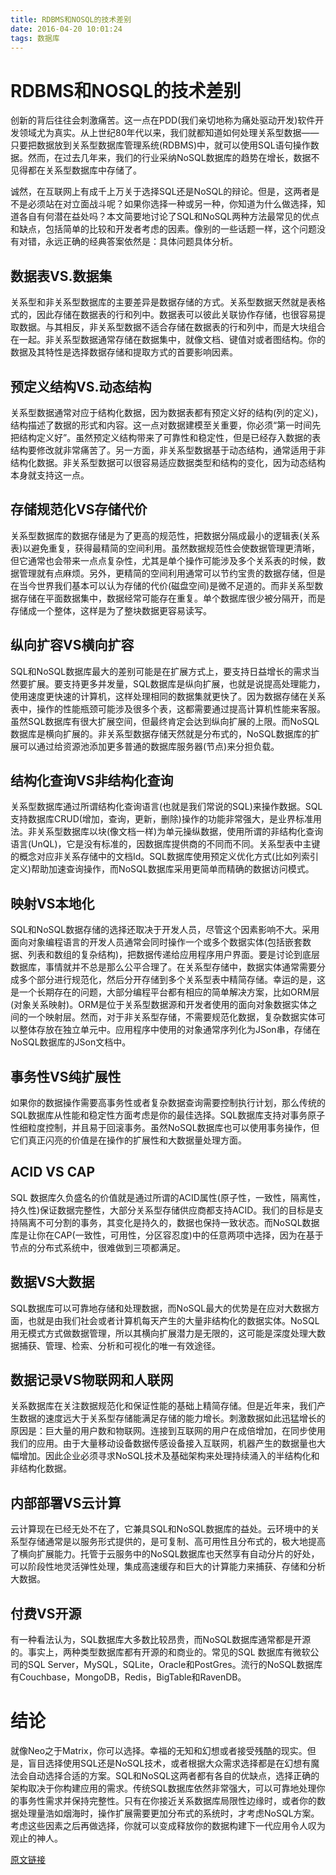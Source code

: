 ```yaml
---
title: RDBMS和NOSQL的技术差别
date: 2016-04-20 10:01:24
tags: 数据库
---
```

# RDBMS和NOSQL的技术差别
创新的背后往往会刺激痛苦。这一点在PDD(我们亲切地称为痛处驱动开发)软件开发领域尤为真实。从上世纪80年代以来，我们就都知道如何处理关系型数据——只要把数据放到关系型数据库管理系统(RDBMS)中，就可以使用SQL语句操作数据。然而，在过去几年来，我们的行业采纳NoSQL数据库的趋势在增长，数据不见得都在关系型数据库中存储了。

诚然，在互联网上有成千上万关于选择SQL还是NoSQL的辩论。但是，这两者是不是必须站在对立面战斗呢？如果你选择一种或另一种，你知道为什么做选择，知道各自有何潜在益处吗？本文简要地讨论了SQL和NoSQL两种方法最常见的优点和缺点，包括简单的比较和开发者考虑的因素。像别的一些话题一样，这个问题没有对错，永远正确的经典答案依然是：具体问题具体分析。
<!-- more -->
## 数据表VS.数据集

关系型和非关系型数据库的主要差异是数据存储的方式。关系型数据天然就是表格式的，因此存储在数据表的行和列中。数据表可以彼此关联协作存储，也很容易提取数据。与其相反，非关系型数据不适合存储在数据表的行和列中，而是大块组合在一起。非关系型数据通常存储在数据集中，就像文档、键值对或者图结构。你的数据及其特性是选择数据存储和提取方式的首要影响因素。

## 预定义结构VS.动态结构

关系型数据通常对应于结构化数据，因为数据表都有预定义好的结构(列的定义)，结构描述了数据的形式和内容。这一点对数据建模至关重要，你必须“第一时间先把结构定义好”。虽然预定义结构带来了可靠性和稳定性，但是已经存入数据的表结构要修改就非常痛苦了。另一方面，非关系型数据基于动态结构，通常适用于非结构化数据。非关系型数据可以很容易适应数据类型和结构的变化，因为动态结构本身就支持这一点。

## 存储规范化VS存储代价

关系型数据库的数据存储是为了更高的规范性，把数据分隔成最小的逻辑表(关系表)以避免重复，获得最精简的空间利用。虽然数据规范性会使数据管理更清晰，但它通常也会带来一点点复杂性，尤其是单个操作可能涉及多个关系表的时候，数据管理就有点麻烦。另外，更精简的空间利用通常可以节约宝贵的数据存储，但是在当今世界我们基本可以认为存储的代价(磁盘空间)是微不足道的。而非关系型数据存储在平面数据集中，数据经常可能存在重复。单个数据库很少被分隔开，而是存储成一个整体，这样是为了整块数据更容易读写。

## 纵向扩容VS横向扩容

SQL和NoSQL数据库最大的差别可能是在扩展方式上，要支持日益增长的需求当然要扩展。要支持更多并发量，SQL数据库是纵向扩展，也就是说提高处理能力，使用速度更快速的计算机，这样处理相同的数据集就更快了。因为数据存储在关系表中，操作的性能瓶颈可能涉及很多个表，这都需要通过提高计算机性能来客服。虽然SQL数据库有很大扩展空间，但最终肯定会达到纵向扩展的上限。而NoSQL数据库是横向扩展的。非关系型数据存储天然就是分布式的，NoSQL数据库的扩展可以通过给资源池添加更多普通的数据库服务器(节点)来分担负载。

## 结构化查询VS非结构化查询

关系型数据库通过所谓结构化查询语言(也就是我们常说的SQL)来操作数据。SQL支持数据库CRUD(增加，查询，更新，删除)操作的功能非常强大，是业界标准用法。非关系型数据库以块(像文档一样)为单元操纵数据，使用所谓的非结构化查询语言(UnQL)，它是没有标准的，因数据库提供商的不同而不同。关系型表中主键的概念对应非关系存储中的文档Id。SQL数据库使用预定义优化方式(比如列索引定义)帮助加速查询操作，而NoSQL数据库采用更简单而精确的数据访问模式。

## 映射VS本地化

SQL和NoSQL数据存储的选择还取决于开发人员，尽管这个因素影响不大。采用面向对象编程语言的开发人员通常会同时操作一个或多个数据实体(包括嵌套数据、列表和数组的复杂结构)，把数据传递给应用程序用户界面。要是讨论到底层数据库，事情就并不总是那么公平合理了。在关系型存储中，数据实体通常需要分成多个部分进行规范化，然后分开存储到多个关系型表中精简存储。幸运的是，这是一个长期存在的问题，大部分编程平台都有相应的简单解决方案，比如ORM层(对象关系映射)。ORM是位于关系型数据源和开发者使用的面向对象数据实体之间的一个映射层。然而，对于非关系型存储，不需要规范化数据，复杂数据实体可以整体存放在独立单元中。应用程序中使用的对象通常序列化为JSon串，存储在NoSQL数据库的JSon文档中。

## 事务性VS纯扩展性

如果你的数据操作需要高事务性或者复杂数据查询需要控制执行计划，那么传统的SQL数据库从性能和稳定性方面考虑是你的最佳选择。SQL数据库支持对事务原子性细粒度控制，并且易于回滚事务。虽然NoSQL数据库也可以使用事务操作，但它们真正闪亮的价值是在操作的扩展性和大数据量处理方面。

## ACID VS CAP

SQL 数据库久负盛名的价值就是通过所谓的ACID属性(原子性，一致性，隔离性，持久性)保证数据完整性，大部分关系型存储供应商都支持ACID。我们的目标是支持隔离不可分割的事务，其变化是持久的，数据也保持一致状态。而NoSQL数据库是让你在CAP(一致性，可用性，分区容忍度)中的任意两项中选择，因为在基于节点的分布式系统中，很难做到三项都满足。

## 数据VS大数据

SQL数据库可以可靠地存储和处理数据，而NoSQL最大的优势是在应对大数据方面，也就是由我们社会或者计算机每天产生的大量非结构化的数据实体。NoSQL用无模式方式做数据管理，所以其横向扩展潜力是无限的，这可能是深度处理大数据捕获、管理、检索、分析和可视化的唯一有效途径。

## 数据记录VS物联网和人联网

关系数据库在关注数据规范化和保证性能的基础上精简存储。但是近年来，我们产生数据的速度远大于关系型存储能满足存储的能力增长。刺激数据如此迅猛增长的原因是：巨大量的用户数和物联网。连接到互联网的用户在成倍增加，在同步使用我们的应用。由于大量移动设备数据传感设备接入互联网，机器产生的数据量也大幅增加。因此企业必须寻求NoSQL技术及基础架构来处理持续涌入的半结构化和非结构化数据。

## 内部部署VS云计算

云计算现在已经无处不在了，它兼具SQL和NoSQL数据库的益处。云环境中的关系型存储通常是以服务形式提供的，是可复制、高可用性且分布式的，极大地提高了横向扩展能力。托管于云服务中的NoSQL数据库也天然享有自动分片的好处，可以阶段性地灵活弹性处理，集成高速缓存和巨大的计算能力来捕获、存储和分析大数据。

## 付费VS开源

有一种看法认为，SQL数据库大多数比较昂贵，而NoSQL数据库通常都是开源的。事实上，两种类型数据库都有开源的和商业的。常见的SQL 数据库有微软公司的SQL Server，MySQL，SQLite，Oracle和PostGres。流行的NoSQL数据库有Couchbase，MongoDB，Redis，BigTable和RavenDB。

# 结论

就像Neo之于Matrix，你可以选择。幸福的无知和幻想或者接受残酷的现实。但是，盲目选择使用SQL还是NoSQL技术，或者根据大众需求选择都是在幻想有魔法会自动选择合适的方案。SQL和NoSQL这两者都有各自的优缺点，选择正确的架构取决于你构建应用的需求。传统SQL数据库依然非常强大，可以可靠地处理你的事务性需求并保持完整性。只有在你接近关系数据库局限性边缘时，或者你的数据处理量浩如烟海时，操作扩展需要更加分布式的系统时，才考虑NoSQL方案。考虑这些因素之后再做选择，你就可以变成释放你的数据构建下一代应用令人叹为观止的神人。

[原文链接](http://www.36dsj.com/archives/16986)